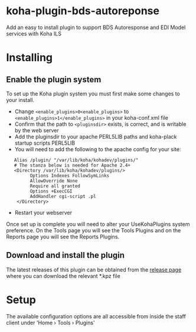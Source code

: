 # koha-plugin-bds-autoreponse
Add an easy to install plugin to support BDS Autoresponse and EDI Model services with Koha ILS

# Installing

## Enable the plugin system

To set up the Koha plugin system you must first make some changes to your install.

* Change `<enable_plugins>0<enable_plugins>` to `<enable_plugins>1</enable_plugins>` in your koha-conf.xml file
* Confirm that the path to `<pluginsdir>` exists, is correct, and is writable by the web server
* Add the pluginsdir to your apache PERL5LIB paths and koha-plack startup scripts PERL5LIB
* You will need to add the following to the apache config for your site:
```
   Alias /plugin/ "/var/lib/koha/kohadev/plugins/"
   # The stanza below is needed for Apache 2.4+
   <Directory /var/lib/koha/kohadev/plugins/>
         Options Indexes FollowSymLinks
         AllowOverride None
         Require all granted
         Options +ExecCGI
         AddHandler cgi-script .pl
    </Directory>
```

* Restart your webserver

Once set up is complete you will need to alter your UseKohaPlugins system preference. On the Tools page you will see the Tools Plugins and on the Reports page you will see the Reports Plugins.

## Download and install the plugin

The latest releases of this plugin can be obtained from the [release page](https://github.com/ptfs-europe/koha-plugin-bds-autoresponse/releases) where you can download the relevant *.kpz file

# Setup

The available configuration options are all accessible from inside the staff client under 'Home › Tools › Plugins'

